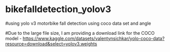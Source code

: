 # bikefalldetection_yolov3

#using yolo v3 motorbike fall detection using coco data set and angle 

#Due to the large file size, I am providing a download link for the COCO model - https://www.kaggle.com/datasets/valentynsichkar/yolo-coco-data?resource=download&select=yolov3.weights


